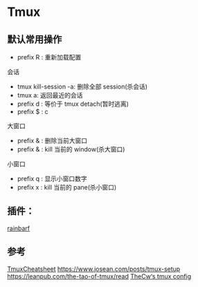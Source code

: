 # Tmux

## 默认常用操作
- prefix R : 重新加载配置

会话
- tmux kill-session -a: 删除全部 session(杀会话)
- tmux a:  返回最近的会话 
- prefix d : 等价于 tmux detach(暂时逃离)
- prefix $ : c 

大窗口
- prefix & : 删除当前大窗口 
- prefix & : kill 当前的 window(杀大窗口)

小窗口
- prefix q : 显示小窗口数字 
- prefix x : kill 当前的 pane(杀小窗口)

## 插件：
[rainbarf](https://github.com/creaktive/rainbarf)

##  参考
[TmuxCheatsheet](https://tmuxcheatsheet.com/)
https://www.josean.com/posts/tmux-setup
https://leanpub.com/the-tao-of-tmux/read
[TheCw‘s tmux config](https://github.com/theniceboy/.config/blob/master/.tmux.conf)

